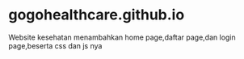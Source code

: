 # gogohealthcare.github.io
Website kesehatan 
menambahkan home page,daftar page,dan login page,beserta css dan js nya
